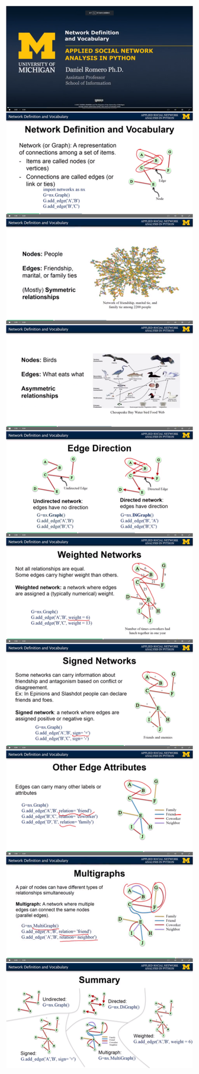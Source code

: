 <img src='../images/12.png' />
<img src='../images/13.png' />
<img src='../images/14.png' />
<img src='../images/15.png' />
<img src='../images/16.png' />
<img src='../images/17.png' />
<img src='../images/18.png' />
<img src='../images/19.png' />
<img src='../images/20.png' />
<img src='../images/21.png' />